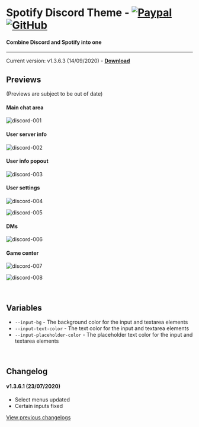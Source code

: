 # Spotify Discord Theme - [![Paypal][paypal-logo]][paypal-url] [![GitHub][github-logo]][github-url]
#### Combine Discord and Spotify into one
<hr>

Current version: v1.3.6.3 (14/09/2020) - **[Download](https://betterdiscord.net/ghdl?url=https://raw.githubusercontent.com/CapnKitten/Spotify-Discord/master/Spotify-Discord.theme.css)**

## Previews

(Previews are subject to be out of date)

#### Main chat area

![discord-001](https://user-images.githubusercontent.com/4013216/44601841-ce77bd00-a7ab-11e8-9b2c-7ccd443e96fd.png)

#### User server info

![discord-002](https://user-images.githubusercontent.com/4013216/44601843-cfa8ea00-a7ab-11e8-972f-8194d688e28a.png)

#### User info popout

![discord-003](https://user-images.githubusercontent.com/4013216/44601847-d0da1700-a7ab-11e8-9e9a-6503af0fca18.png)

#### User settings

![discord-004](https://user-images.githubusercontent.com/4013216/44601850-d20b4400-a7ab-11e8-94cc-5bf9beaf084c.png)

![discord-005](https://user-images.githubusercontent.com/4013216/44601855-d3d50780-a7ab-11e8-9d70-6d65580f2c35.png)

#### DMs

![discord-006](https://user-images.githubusercontent.com/4013216/44601859-d5063480-a7ab-11e8-8c3e-c3a390782cfc.png)

#### Game center

![discord-007](https://user-images.githubusercontent.com/4013216/44601861-d59ecb00-a7ab-11e8-82ae-9cd93564fec0.png)

![discord-008](https://user-images.githubusercontent.com/4013216/44601870-d899bb80-a7ab-11e8-8e34-737120c40fc6.png)

&nbsp;

## Variables

 - `--input-bg` - The background color for the input and textarea elements
 - `--input-text-color` - The text color for the input and textarea elements
 - `--input-placeholder-color` - The placeholder text color for the input and textarea elements

&nbsp;

## Changelog

#### v1.3.6.1 (23/07/2020)
* Select menus updated
* Certain inputs fixed


[View previous changelogs](https://github.com/CapnKitten/BetterDiscord/blob/master/Themes/Spotify-Discord/changelog.md)

[paypal-logo]: https://img.shields.io/static/v1?label=PayPal&message=Donate&style=flat&logo=paypal&color=blue
[paypal-url]: https://paypal.me/capnkitten

[github-logo]: https://img.shields.io/static/v1?label=GitHub&message=Sponsor&style=flat&logo=github&color=black
[github-url]: https://github.com/sponsors/CapnKitten
